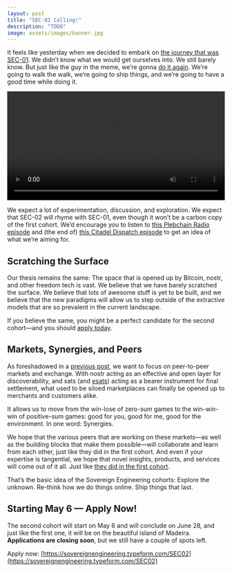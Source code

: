 ```yaml
---
layout: post
title: "SEC-02 Calling!"
description: "TODO"
image: assets/images/banner.jpg
---
```


It feels like yesterday when we decided to embark on [the journey that was
SEC-01](/2024/03/20/what-was-SEC-01.html). We
didn’t know what we would get ourselves into. We still barely know. But just
like the guy in the meme, we’re gonna [do it
again](https://i.imgflip.com/38hm3e.png). We’re going to walk the walk, we’re
going to ship things, and we’re going to have a good time while doing it.

<video controls="" width="100%" class="max-h-[90vh] bg-neutral-300 dark:bg-zinc-700" jm_neat="663879681"><source src="https://m.primal.net/HpDG.mp4"></video>

We expect a lot of experimentation, discussion, and exploration. We expect that
SEC-02 will rhyme with SEC-01, even though it won’t be a carbon copy of the
first cohort. We’d encourage you to listen to [this Plebchain Radio
episode](https://pod.link/1691033484/episode/c6b8fad1df63e5300c9dc543bf54b201)
and (the end of) [this Citadel Dispatch
episode](https://pod.link/1546393840/episode/7d6168eeaac1edbd1d54d8b0a8c554dc)
to get an idea of what we’re aiming for.

## Scratching the Surface

Our thesis remains the same: The space that is opened up by Bitcoin, nostr, and
other freedom tech is vast. We believe that we have barely scratched the
surface. We believe that lots of awesome stuff is yet to be built, and we
believe that the new paradigms will allow us to step outside of the extractive
models that are so prevalent in the current landscape.

If you believe the same, you might be a perfect candidate for the second
cohort—and you should [apply
today](https://sovereignengineering.typeform.com/SEC02).

## Markets, Synergies, and Peers

As foreshadowed in a [previous
post](/2024/03/20/what-was-SEC-01.html#sec-02-whats-ahead),
we want to focus on peer-to-peer markets and exchange. With nostr acting as an
effective and open layer for discoverability, and sats (and
[esats](https://github.com/cashubtc/awesome-cashu)) acting as a bearer
instrument for final settlement, what used to be siloed marketplaces can finally
be opened up to merchants and customers alike.

It allows us to move from the win-lose of zero-sum games to the win-win-win of
positive-sum games: good for you, good for me, good for the environment. In one
word: Synergies.

We hope that the various peers that are working on these markets—as well as the
building blocks that make them possible—will collaborate and learn from each
other, just like they did in the first cohort. And even if your expertise is
tangential, we hope that novel insights, products, and services will come out of
it all. Just like [they did in the first
cohort](/2024/03/19/what-came-out-of-SEC-01.html).

That’s the basic idea of the Sovereign Engineering cohorts: Explore the unknown.
Re-think how we do things online. Ship things that last.

## Starting May 6 — Apply Now!

The second cohort will start on May 6 and will conclude on June 28, and just
like the first one, it will be on the beautiful island of Madeira.
**Applications are closing soon**, but we still have a couple of spots left.

Apply now:
[https://sovereignengineering.typeform.com/SEC02](https://sovereignengineering.typeform.com/SEC02)

[TF]: https://sovereignengineering.typeform.com/SEC02
